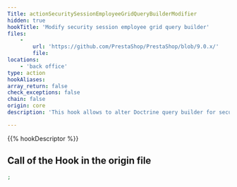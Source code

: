 ```yaml
---
Title: actionSecuritySessionEmployeeGridQueryBuilderModifier
hidden: true
hookTitle: 'Modify security session employee grid query builder'
files:
    -
        url: 'https://github.com/PrestaShop/PrestaShop/blob/9.0.x/'
        file: 
locations:
    - 'back office'
type: action
hookAliases: 
array_return: false
check_exceptions: false
chain: false
origin: core
description: 'This hook allows to alter Doctrine query builder for security session employee grid'

---
```


{{% hookDescriptor %}}

## Call of the Hook in the origin file

```php
;
```
